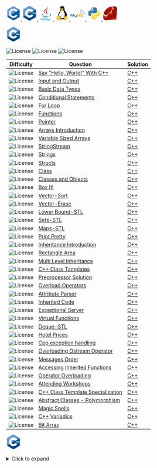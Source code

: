 

<p align="left"> <a href="https://www.cprogramming.com/" target="_blank" rel="noreferrer"> <img src="https://raw.githubusercontent.com/devicons/devicon/master/icons/c/c-original.svg" alt="c" width="40" height="40"/> </a> 
  <a href="https://www.w3schools.com/cpp/" target="_blank" rel="noreferrer"> <img src="https://raw.githubusercontent.com/devicons/devicon/master/icons/cplusplus/cplusplus-original.svg" alt="cplusplus" width="40" height="40"/> </a> 
  <a href="https://www.java.com" target="_blank" rel="noreferrer"> <img src="https://raw.githubusercontent.com/devicons/devicon/master/icons/java/java-original.svg" alt="java" width="40" height="40"/> </a> 
  <a href="https://www.linux.org/" target="_blank" rel="noreferrer"> <img src="https://raw.githubusercontent.com/devicons/devicon/master/icons/linux/linux-original.svg" alt="linux" width="40" height="40"/> </a> 
  <a href="https://www.mysql.com/" target="_blank" rel="noreferrer"> <img src="https://raw.githubusercontent.com/devicons/devicon/master/icons/mysql/mysql-original-wordmark.svg" alt="mysql" width="40" height="40"/> </a> 
  <a href="https://www.python.org" target="_blank" rel="noreferrer"> <img src="https://raw.githubusercontent.com/devicons/devicon/master/icons/python/python-original.svg" alt="python" width="40" height="40"/> </a> 
  <a href="https://www.ruby-lang.org/en/" target="" rel=""> <img src="https://raw.githubusercontent.com/devicons/devicon/master/icons/ruby/ruby-original.svg" alt="ruby" width="40" height="40"/> </a> </p>

<a href="https://github.com/ThreadedDev/HackerRank/blob/main/C%2B%2B/main.cpp"><img src="https://raw.githubusercontent.com/devicons/devicon/master/icons/cplusplus/cplusplus-original.svg" alt="GitHub Icon" height="40"></a>

![License](https://img.shields.io/badge/Easy-1BA94C)
![License](https://img.shields.io/badge/Medium-DB7100)
![License](https://img.shields.io/badge/Hard-D11534)

|Difficulty|Question|Solution|
|-|-|-|
| ![License](https://img.shields.io/badge/Easy-1BA94C)|[Say "Hello, World!" With C++](https://www.hackerrank.com/challenges/cpp-hello-world/problem?isFullScreen=true)|[C++](https://)
| ![License](https://img.shields.io/badge/Easy-1BA94C)|[Input and Output](https://www.hackerrank.com/challenges/cpp-input-and-output/problem?isFullScreen=true)|[C++](https://)
| ![License](https://img.shields.io/badge/Easy-1BA94C)|[Basic Data Types](https://www.hackerrank.com/challenges/c-tutorial-basic-data-types/problem?isFullScreen=true)|[C++](https://)
| ![License](https://img.shields.io/badge/Easy-1BA94C)|[Conditional Statements](https://www.hackerrank.com/challenges/c-tutorial-conditional-if-else/problem?isFullScreen=true)|[C++](https://)
| ![License](https://img.shields.io/badge/Easy-1BA94C)|[For Loop](https://www.hackerrank.com/challenges/c-tutorial-for-loop/problem?isFullScreen=true)|[C++](https://)
| ![License](https://img.shields.io/badge/Easy-1BA94C)|[Functions](https://www.hackerrank.com/challenges/c-tutorial-functions/problem?isFullScreen=true)|[C++](https://)
| ![License](https://img.shields.io/badge/Easy-1BA94C)|[Pointer](https://www.hackerrank.com/challenges/c-tutorial-pointer/problem?isFullScreen=true)|[C++](https://)
| ![License](https://img.shields.io/badge/Easy-1BA94C)|[Arrays Introduction](https://www.hackerrank.com/challenges/arrays-introduction/problem?isFullScreen=true)|[C++](https://)
| ![License](https://img.shields.io/badge/Easy-1BA94C)|[Variable Sized Arrays](https://www.hackerrank.com/challenges/variable-sized-arrays/problem?isFullScreen=true)|[C++](https://)
| ![License](https://img.shields.io/badge/Easy-1BA94C)|[StringStream](https://www.hackerrank.com/challenges/c-tutorial-stringstream/problem?isFullScreen=true)|[C++](https://)
| ![License](https://img.shields.io/badge/Easy-1BA94C)|[Strings](https://www.hackerrank.com/challenges/c-tutorial-strings/problem?isFullScreen=true)|[C++](https://)
| ![License](https://img.shields.io/badge/Easy-1BA94C)|[Structs](https://www.hackerrank.com/challenges/c-tutorial-struct/problem?isFullScreen=true)|[C++](https://)
| ![License](https://img.shields.io/badge/Easy-1BA94C)|[Class](https://www.hackerrank.com/challenges/c-tutorial-class/problem?isFullScreen=true)|[C++](https://)
| ![License](https://img.shields.io/badge/Easy-1BA94C)|[Classes and Objects](https://www.hackerrank.com/challenges/classes-objects/problem?isFullScreen=true)|[C++](https://)
| ![License](https://img.shields.io/badge/Easy-1BA94C)|[Box It!](https://www.hackerrank.com/challenges/box-it/problem?isFullScreen=true)|[C++](https://)
| ![License](https://img.shields.io/badge/Easy-1BA94C)|[Vector-Sort](https://www.hackerrank.com/challenges/vector-sort/problem?isFullScreen=true)|[C++](https://)
| ![License](https://img.shields.io/badge/Easy-1BA94C)|[Vector-Erase](https://www.hackerrank.com/challenges/vector-erase/problem?isFullScreen=true)|[C++](https://)
| ![License](https://img.shields.io/badge/Easy-1BA94C)|[Lower Bound-STL](https://www.hackerrank.com/challenges/cpp-lower-bound/problem?isFullScreen=true)|[C++](https://)
| ![License](https://img.shields.io/badge/Easy-1BA94C)|[Sets-STL](https://www.hackerrank.com/challenges/cpp-sets/problem?isFullScreen=true)|[C++](https://)
| ![License](https://img.shields.io/badge/Easy-1BA94C)|[Maps-STL](https://www.hackerrank.com/challenges/cpp-maps/problem?isFullScreen=true)|[C++](https://)
| ![License](https://img.shields.io/badge/Easy-1BA94C)|[Print Pretty](https://www.hackerrank.com/challenges/prettyprint/problem?isFullScreen=true)|[C++](https://)
| ![License](https://img.shields.io/badge/Easy-1BA94C)|[Inheritance Introduction](https://www.hackerrank.com/challenges/inheritance-introduction/problem?isFullScreen=true)|[C++](https://)
| ![License](https://img.shields.io/badge/Easy-1BA94C)|[Rectangle Area](https://www.hackerrank.com/challenges/rectangle-area/problem?isFullScreen=true)|[C++](https://)
| ![License](https://img.shields.io/badge/Easy-1BA94C)|[Multi Level Inheritance](https://www.hackerrank.com/challenges/multi-level-inheritance-cpp/problem?isFullScreen=true)|[C++](https://)
| ![License](https://img.shields.io/badge/Easy-1BA94C)|[C++ Class Tamplates](https://www.hackerrank.com/challenges/c-class-templates/problem?isFullScreen=true)|[C++](https://)
| ![License](https://img.shields.io/badge/Easy-1BA94C)|[Preprocessor Solution](https://www.hackerrank.com/challenges/preprocessor-solution/problem?isFullScreen=true)|[C++](https://)
| ![License](https://img.shields.io/badge/Easy-1BA94C)|[Overload Operators](https://www.hackerrank.com/challenges/overload-operators/problem?isFullScreen=true)|[C++](https://)
| ![License](https://img.shields.io/badge/Medium-DB7100)|[Attribute Parser](https://www.hackerrank.com/challenges/attribute-parser/problem?isFullScreen=true)|[C++](https://)
| ![License](https://img.shields.io/badge/Medium-DB7100)|[Inherited Code](https://www.hackerrank.com/challenges/inherited-code/problem?isFullScreen=true)|[C++](https://)
| ![License](https://img.shields.io/badge/Medium-DB7100)|[Exceptional Server](https://www.hackerrank.com/challenges/exceptional-server/problem?isFullScreen=true)|[C++](https://)
| ![License](https://img.shields.io/badge/Medium-DB7100)|[Virtual Functions](https://www.hackerrank.com/challenges/virtual-functions/problem?isFullScreen=true)|[C++](https://)
| ![License](https://img.shields.io/badge/Medium-DB7100)|[Deque-STL](https://www.hackerrank.com/challenges/deque-stl/problem?isFullScreen=true)|[C++](https://)
| ![License](https://img.shields.io/badge/Medium-DB7100)|[Hotel Prices](https://www.hackerrank.com/challenges/hotel-prices/problem?isFullScreen=true)|[C++](https://)
| ![License](https://img.shields.io/badge/Medium-DB7100)|[Cpp exception handling](https://www.hackerrank.com/challenges/cpp-exception-handling/problem?isFullScreen=true)|[C++](https://)
| ![License](https://img.shields.io/badge/Medium-DB7100)|[Overloading Ostream Operator](https://www.hackerrank.com/challenges/overloading-ostream-operator/problem?isFullScreen=true)|[C++](https://)
| ![License](https://img.shields.io/badge/Medium-DB7100)|[Messages Order](https://www.hackerrank.com/challenges/messages-order/problem?isFullScreen=true)|[C++](https://)
| ![License](https://img.shields.io/badge/Medium-DB7100)|[Accessing Inherited Functions](https://www.hackerrank.com/challenges/accessing-inherited-functions/problem?isFullScreen=true)|[C++](https://)
| ![License](https://img.shields.io/badge/Medium-DB7100)|[Operator Overloading](https://www.hackerrank.com/challenges/operator-overloading/problem?isFullScreen=true)|[C++](https://)
| ![License](https://img.shields.io/badge/Medium-DB7100)|[Attending Workshops](https://www.hackerrank.com/challenges/attending-workshops/problem?isFullScreen=true)|[C++](https://)
| ![License](https://img.shields.io/badge/Medium-DB7100)|[C++ Class Template Specialization](https://www.hackerrank.com/challenges/cpp-class-template-specialization/problem?isFullScreen=true)|[C++](https://)
| ![License](https://img.shields.io/badge/Hard-D11534)|[Abstract Classes - Polymorphism](https://www.hackerrank.com/challenges/abstract-classes-polymorphism/problem?isFullScreen=true)|[C++](https://)
| ![License](https://img.shields.io/badge/Hard-D11534)|[Magic Spells](https://www.hackerrank.com/challenges/magic-spells/problem?isFullScreen=true)|[C++](https://)
| ![License](https://img.shields.io/badge/Hard-D11534)|[C++ Variadics](https://www.hackerrank.com/challenges/cpp-variadics/problem?isFullScreen=true)|[C++](https://)
| ![License](https://img.shields.io/badge/Hard-D11534)|[Bit Array](https://www.hackerrank.com/challenges/bitset-1/problem?isFullScreen=true)|[C++](https://)


<a href="https://www.w3schools.com/cpp/" target="_blank" rel="noreferrer"> <img src="https://raw.githubusercontent.com/devicons/devicon/master/icons/cplusplus/cplusplus-original.svg" alt="cplusplus" width="40" height="40"/> </a>
<details>
  <summary>Click to expand</summary> 
    |text|text|text|
    |-|-|-|
    |text|text|text|
</details>
